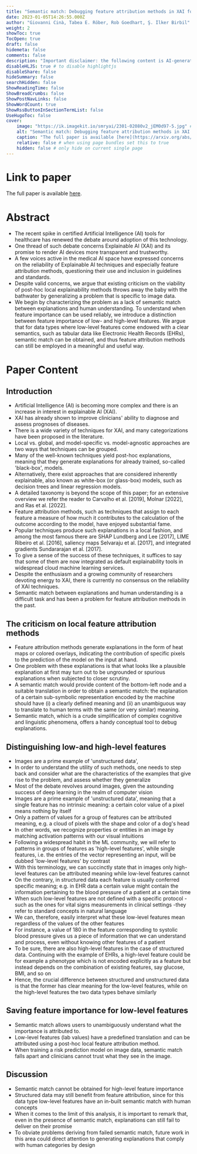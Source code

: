 ```yaml
---
title: "Semantic match: Debugging feature attribution methods in XAI for healthcare"
date: 2023-01-05T14:26:55.000Z
author: "Giovanni Cinà, Tabea E. Röber, Rob Goedhart, Ş. İlker Birbil"
weight: 2
showToc: true
TocOpen: true
draft: false
hidemeta: false
comments: false
description: "Important disclaimer: the following content is AI-generated, please make sure to fact check the presented information by reading the full paper."
disableHLJS: true # to disable highlightjs
disableShare: false
hideSummary: false
searchHidden: false
ShowReadingTime: false
ShowBreadCrumbs: false
ShowPostNavLinks: false
ShowWordCount: true
ShowRssButtonInSectionTermList: false
UseHugoToc: false
cover:
    image: "https://ik.imagekit.io/smryai/2301-02080v2_jEM0d97-5.jpg" # image path/url
    alt: "Semantic match: Debugging feature attribution methods in XAI for healthcare" # alt text
    caption: "The full paper is available [here](https://arxiv.org/abs/2301.02080)." # display caption under cover
    relative: false # when using page bundles set this to true
    hidden: false # only hide on current single page
---
```


# Link to paper
The full paper is available [here](https://arxiv.org/abs/2301.02080).


# Abstract
- The recent spike in certified Artificial Intelligence (AI) tools for healthcare has renewed the debate around adoption of this technology.
- One thread of such debate concerns Explainable AI (XAI) and its promise to render AI devices more transparent and trustworthy.
- A few voices active in the medical AI space have expressed concerns on the reliability of Explainable AI techniques and especially feature attribution methods, questioning their use and inclusion in guidelines and standards.
- Despite valid concerns, we argue that existing criticism on the viability of post-hoc local explainability methods throws away the baby with the bathwater by generalizing a problem that is specific to image data.
- We begin by characterizing the problem as a lack of semantic match between explanations and human understanding. To understand when feature importance can be used reliably, we introduce a distinction between feature importance of low- and high-level features. We argue that for data types where low-level features come endowed with a clear semantics, such as tabular data like Electronic Health Records (EHRs), semantic match can be obtained, and thus feature attribution methods can still be employed in a meaningful and useful way.

# Paper Content

## Introduction
- Artificial Intelligence (AI) is becoming more complex and there is an increase in interest in explainable AI (XAI).
- XAI has already shown to improve clinicians' ability to diagnose and assess prognoses of diseases.
- There is a wide variety of techniques for XAI, and many categorizations have been proposed in the literature.
- Local vs. global, and model-specific vs. model-agnostic approaches are two ways that techniques can be grouped.
- Many of the well-known techniques yield post-hoc explanations, meaning that they generate explanations for already trained, so-called 'black-box', models.
- Alternatively, there exist approaches that are considered inherently explainable, also known as white-box (or glass-box) models, such as decision trees and linear regression models.
- A detailed taxonomy is beyond the scope of this paper; for an extensive overview we refer the reader to Carvalho et al. [2019], Molnar [2022], and Ras et al. [2022].
- Feature attribution methods, such as techniques that assign to each feature a measure of how much it contributes to the calculation of the outcome according to the model, have enjoyed substantial fame.
- Popular techniques produce such explanations in a local fashion, and among the most famous there are SHAP Lundberg and Lee [2017], LIME Ribeiro et al. [2016], saliency maps Selvaraju et al. [2017], and integrated gradients Sundararajan et al. [2017].
- To give a sense of the success of these techniques, it suffices to say that some of them are now integrated as default explainability tools in widespread cloud machine learning services.
- Despite the enthusiasm and a growing community of researchers devoting energy to XAI, there is currently no consensus on the reliability of XAI techniques.
- Semantic match between explanations and human understanding is a difficult task and has been a problem for feature attribution methods in the past.

## The criticism on local feature attribution methods
- Feature attribution methods generate explanations in the form of heat maps or colored overlays, indicating the contribution of specific pixels to the prediction of the model on the input at hand.
- One problem with these explanations is that what looks like a plausible explanation at first may turn out to be ungrounded or spurious explanations when subjected to closer scrutiny.
- A semantic match would provide content of the bottom-left node and a suitable translation in order to obtain a semantic match: the explanation of a certain sub-symbolic representation encoded by the machine should have (i) a clearly defined meaning and (ii) an unambiguous way to translate to human terms with the same (or very similar) meaning.
- Semantic match, which is a crude simplification of complex cognitive and linguistic phenomena, offers a handy conceptual tool to debug explanations.

## Distinguishing low-and high-level features
- Images are a prime example of 'unstructured data',
- In order to understand the utility of such methods, one needs to step back and consider what are the characteristics of the examples that give rise to the problem, and assess whether they generalize
- Most of the debate revolves around images, given the astounding success of deep learning in the realm of computer vision
- Images are a prime example of 'unstructured data', meaning that a single feature has no intrinsic meaning: a certain color value of a pixel means nothing by itself
- Only a pattern of values for a group of features can be attributed meaning, e.g. a cloud of pixels with the shape and color of a dog's head
- In other words, we recognize properties or entities in an image by matching activation patterns with our visual intuitions
- Following a widespread habit in the ML community, we will refer to patterns in groups of features as 'high-level features', while single features, i.e. the entries of the vector representing an input, will be dubbed 'low-level features' by contrast
- With this terminology, we can succinctly state that in images only high-level features can be attributed meaning while low-level features cannot
- On the contrary, in structured data each feature is usually conferred specific meaning; e.g. in EHR data a certain value might contain the information pertaining to the blood pressure of a patient at a certain time
- When such low-level features are not defined with a specific protocol -such as the ones for vital signs measurements in clinical settings -they refer to standard concepts in natural language
- We can, therefore, easily interpret what these low-level features mean regardless of the values of the other features
- For instance, a value of 180 in the feature corresponding to systolic blood pressure gives us a piece of information that we can understand and process, even without knowing other features of a patient
- To be sure, there are also high-level features in the case of structured data. Continuing with the example of EHRs, a high-level feature could be for example a phenotype which is not encoded explicitly as a feature but instead depends on the combination of existing features, say glucose, BMI, and so on
- Hence, the crucial difference between structured and unstructured data is that the former has clear meaning for the low-level features, while on the high-level features the two data types behave similarly

## Saving feature importance for low-level features
- Semantic match allows users to unambiguously understand what the importance is attributed to.
- Low-level features (lab values) have a predefined translation and can be attributed using a post-hoc local feature attribution method.
- When training a risk prediction model on image data, semantic match falls apart and clinicians cannot trust what they see in the image.

## Discussion
- Semantic match cannot be obtained for high-level feature importance
- Structured data may still benefit from feature attribution, since for this data type low-level features have an in-built semantic match with human concepts
- When it comes to the limit of this analysis, it is important to remark that, even in the presence of semantic match, explanations can still fail to deliver on their promise
- To obviate problems deriving from failed semantic match, future work in this area could direct attention to generating explanations that comply with human categories by design
